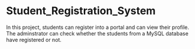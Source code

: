 # Student_Registration_System
In this project, students can register into a portal and can view their profile. The adminstrator can check whether the  students from a MySQL database have registered or not.
